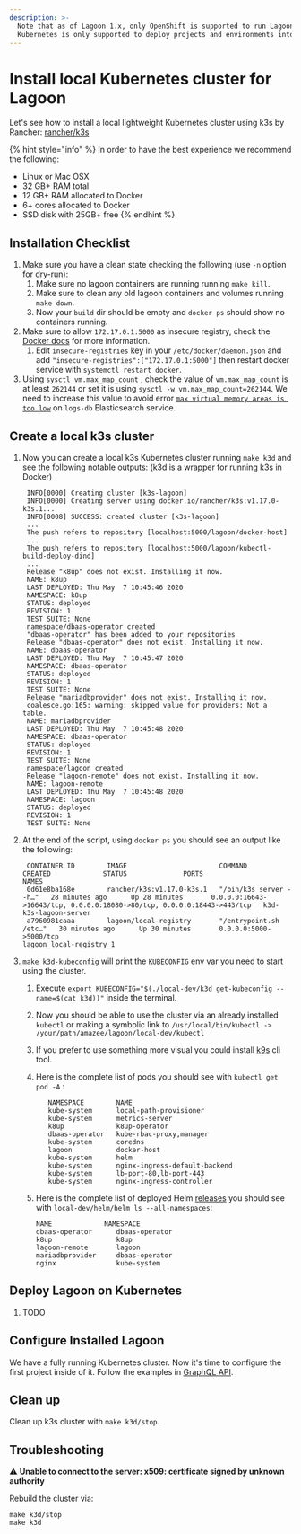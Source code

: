```yaml
---
description: >-
  Note that as of Lagoon 1.x, only OpenShift is supported to run Lagoon itself. 
  Kubernetes is only supported to deploy projects and environments into.
---
```


# Install local Kubernetes cluster for Lagoon

Let's see how to install a local lightweight Kubernetes cluster using k3s by Rancher: [rancher/k3s](https://github.com/rancher/k3s)

{% hint style="info" %}
In order to have the best experience we recommend the following:

* Linux or Mac OSX 
* 32 GB+ RAM total 
* 12 GB+ RAM allocated to Docker 
* 6+ cores allocated to Docker 
* SSD disk with 25GB+ free
{% endhint %}

## Installation Checklist

1. Make sure you have a clean state checking the following \(use `-n` option for dry-run\):
   1. Make sure no lagoon containers are running running `make kill`.
   2. Make sure to clean any old lagoon containers and volumes running `make down`.
   3. Now your `build` dir should be empty and `docker ps` should show no containers running.
2. Make sure to allow `172.17.0.1:5000` as insecure registry, check the [Docker docs](https://docs.docker.com/registry/insecure/) for more information.
   1. Edit `insecure-registries` key in your `/etc/docker/daemon.json` and add `"insecure-registries":["172.17.0.1:5000"]` then restart docker service with `systemctl restart docker`.
3. Using `sysctl vm.max_map_count` , check the value of `vm.max_map_count` is at least `262144` or set it is using `sysctl -w vm.max_map_count=262144`. We need to increase this value to avoid error [`max virtual memory areas is too low`](https://stackoverflow.com/questions/51445846/elasticsearch-max-virtual-memory-areas-vm-max-map-count-65530-is-too-low-inc/51448773#51448773) on `logs-db` Elasticsearch service.

## Create a local k3s cluster

1. Now you can create a local k3s Kubernetes cluster running `make k3d` and see the following notable outputs: \(k3d is a wrapper for running k3s in Docker\)

   ```text
    INFO[0000] Creating cluster [k3s-lagoon]
    INFO[0000] Creating server using docker.io/rancher/k3s:v1.17.0-k3s.1...
    INFO[0008] SUCCESS: created cluster [k3s-lagoon]
    ...
    The push refers to repository [localhost:5000/lagoon/docker-host]
    ...
    The push refers to repository [localhost:5000/lagoon/kubectl-build-deploy-dind]
    ...
    Release "k8up" does not exist. Installing it now.
    NAME: k8up
    LAST DEPLOYED: Thu May  7 10:45:46 2020
    NAMESPACE: k8up
    STATUS: deployed
    REVISION: 1
    TEST SUITE: None
    namespace/dbaas-operator created
    "dbaas-operator" has been added to your repositories
    Release "dbaas-operator" does not exist. Installing it now.
    NAME: dbaas-operator
    LAST DEPLOYED: Thu May  7 10:45:47 2020
    NAMESPACE: dbaas-operator
    STATUS: deployed
    REVISION: 1
    TEST SUITE: None
    Release "mariadbprovider" does not exist. Installing it now.
    coalesce.go:165: warning: skipped value for providers: Not a table.
    NAME: mariadbprovider
    LAST DEPLOYED: Thu May  7 10:45:48 2020
    NAMESPACE: dbaas-operator
    STATUS: deployed
    REVISION: 1
    TEST SUITE: None
    namespace/lagoon created
    Release "lagoon-remote" does not exist. Installing it now.
    NAME: lagoon-remote
    LAST DEPLOYED: Thu May  7 10:45:48 2020
    NAMESPACE: lagoon
    STATUS: deployed
    REVISION: 1
    TEST SUITE: None
   ```

2. At the end of the script, using `docker ps` you should see an output like the following:

   ```text
    CONTAINER ID        IMAGE                       COMMAND                  CREATED             STATUS              PORTS                                                                     NAMES
    0d61e8ba168e        rancher/k3s:v1.17.0-k3s.1   "/bin/k3s server --h…"   28 minutes ago      Up 28 minutes       0.0.0.0:16643->16643/tcp, 0.0.0.0:18080->80/tcp, 0.0.0.0:18443->443/tcp   k3d-k3s-lagoon-server
    a7960981caaa        lagoon/local-registry       "/entrypoint.sh /etc…"   30 minutes ago      Up 30 minutes       0.0.0.0:5000->5000/tcp                                                    lagoon_local-registry_1
   ```

3. `make k3d-kubeconfig` will print the `KUBECONFIG` env var you need to start using the cluster. 
   1. Execute `export KUBECONFIG="$(./local-dev/k3d get-kubeconfig --name=$(cat k3d))"` inside the terminal.
   2. Now you should be able to use the cluster via an already installed `kubectl` or making a symbolic link to `/usr/local/bin/kubectl -> /your/path/amazee/lagoon/local-dev/kubectl` 
   3. If you prefer to use something more visual you could install [k9s](https://k9scli.io/topics/install/) cli tool.
   4. Here is the complete list of pods you should see with `kubectl get pod -A` :

      ```text
         NAMESPACE        NAME
         kube-system      local-path-provisioner
         kube-system      metrics-server
         k8up             k8up-operator
         dbaas-operator   kube-rbac-proxy,manager
         kube-system      coredns
         lagoon           docker-host
         kube-system      helm
         kube-system      nginx-ingress-default-backend
         kube-system      lb-port-80,lb-port-443
         kube-system      nginx-ingress-controller
      ```

   5. Here is the complete list of deployed Helm [releases](https://helm.sh/docs/helm/helm_list/) you should see with `local-dev/helm/helm ls --all-namespaces`:

      ```text
      NAME             NAMESPACE
      dbaas-operator      dbaas-operator
      k8up                k8up
      lagoon-remote       lagoon
      mariadbprovider     dbaas-operator
      nginx               kube-system
      ```

## Deploy Lagoon on Kubernetes

1. TODO

## Configure Installed Lagoon

We have a fully running Kubernetes cluster. Now it's time to configure the first project inside of it. Follow the examples in [GraphQL API](graphql-queries.md).

## Clean up

Clean up k3s cluster with `make k3d/stop`.

## Troubleshooting

⚠ **Unable to connect to the server: x509: certificate signed by unknown authority**

Rebuild the cluster via:

```text
make k3d/stop
make k3d
```

